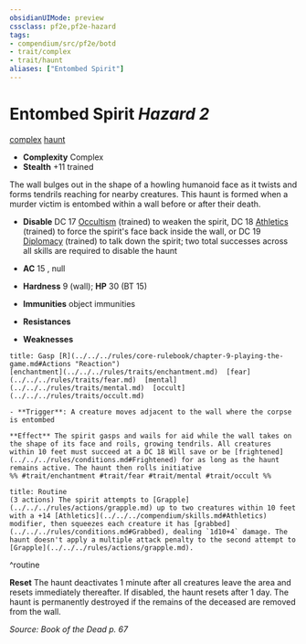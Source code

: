 ```yaml
---
obsidianUIMode: preview
cssclass: pf2e,pf2e-hazard
tags:
- compendium/src/pf2e/botd
- trait/complex
- trait/haunt
aliases: ["Entombed Spirit"]
---
```

# Entombed Spirit *Hazard 2*  
[complex](../../../rules/traits/complex.md)  [haunt](../../../rules/traits/haunt.md)  

- **Complexity** Complex
- **Stealth** +11 trained  

The wall bulges out in the shape of a howling humanoid face as it twists and forms tendrils reaching for nearby creatures. This haunt is formed when a murder victim is entombed within a wall before or after their death.

- **Disable** DC 17 [Occultism](../../skills.md#Occultism) (trained) to weaken the spirit, DC 18 [Athletics](../../skills.md#Athletics) (trained) to force the spirit's face back inside the wall, or DC 19 [Diplomacy](../../skills.md#Diplomacy) (trained) to talk down the spirit; two total successes across all skills are required to disable the haunt  

- **AC** 15 , null
- **Hardness** 9 (wall); **HP** 30 (BT 15)
- **Immunities** object immunities
- **Resistances** 
- **Weaknesses** 
     
```ad-embed-ability
title: Gasp [R](../../../rules/core-rulebook/chapter-9-playing-the-game.md#Actions "Reaction")
[enchantment](../../../rules/traits/enchantment.md)  [fear](../../../rules/traits/fear.md)  [mental](../../../rules/traits/mental.md)  [occult](../../../rules/traits/occult.md)  

- **Trigger**: A creature moves adjacent to the wall where the corpse is entombed

**Effect** The spirit gasps and wails for aid while the wall takes on the shape of its face and roils, growing tendrils. All creatures within 10 feet must succeed at a DC 18 Will save or be [frightened](../../../rules/conditions.md#Frightened) for as long as the haunt remains active. The haunt then rolls initiative  
%% #trait/enchantment #trait/fear #trait/mental #trait/occult %%
```

```ad-pf2-summary
title: Routine
(3 actions) The spirit attempts to [Grapple](../../../rules/actions/grapple.md) up to two creatures within 10 feet with a +14 [Athletics](../../../compendium/skills.md#Athletics) modifier, then squeezes each creature it has [grabbed](../../../rules/conditions.md#Grabbed), dealing `1d10+4` damage. The haunt doesn't apply a multiple attack penalty to the second attempt to [Grapple](../../../rules/actions/grapple.md).
```
^routine

**Reset** The haunt deactivates 1 minute after all creatures leave the area and resets immediately thereafter. If disabled, the haunt resets after 1 day. The haunt is permanently destroyed if the remains of the deceased are removed from the wall.  

*Source: Book of the Dead p. 67*
